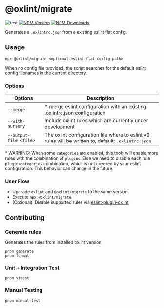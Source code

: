 # @oxlint/migrate

![test](https://github.com/oxc-project/oxlint-migrate/actions/workflows/test.yml/badge.svg)
[![NPM Version](https://img.shields.io/npm/v/%40oxlint%2Fmigrate)](https://www.npmjs.com/package/@oxlint/migrate)
[![NPM Downloads](https://img.shields.io/npm/dm/%40oxlint%2Fmigrate)](https://www.npmjs.com/package/@oxlint/migrate)

Generates a `.oxlintrc.json` from a existing eslint flat config.

## Usage

```shell
npx @oxlint/migrate <optional-eslint-flat-config-path>
```

When no config file provided, the script searches for the default eslint config filenames in the current directory.

### Options

| Options                | Description                                                                                          |
| ---------------------- | ---------------------------------------------------------------------------------------------------- |
| `--merge`              | \* merge eslint configuration with an existing .oxlintrc.json configuration                          |
| `--with-nursery`       | Include oxlint rules which are currently under development                                           |
| `--output-file <file>` | The oxlint configuration file where to eslint v9 rules will be written to, default: `.oxlintrc.json` |

\* WARNING: When some `categories` are enabled, this tools will enable more rules with the combination of `plugins`.
Else we need to disable each rule `plugin/categories` combination, which is not covered by your eslint configuration.
This behavior can change in the future.

### User Flow

- Upgrade `oxlint` and `@oxlint/migrate` to the same version.
- Execute `npx @oxlint/migrate`
- (Optional): Disable supported rules via [eslint-plugin-oxlint](https://github.com/oxc-project/eslint-plugin-oxlint)

## Contributing

### Generate rules

Generates the rules from installed oxlint version

```shell
pnpm generate
pnpm format
```

### Unit + Integration Test

```shell
pnpm vitest
```

### Manual Testing

```shell
pnpm manual-test
```
